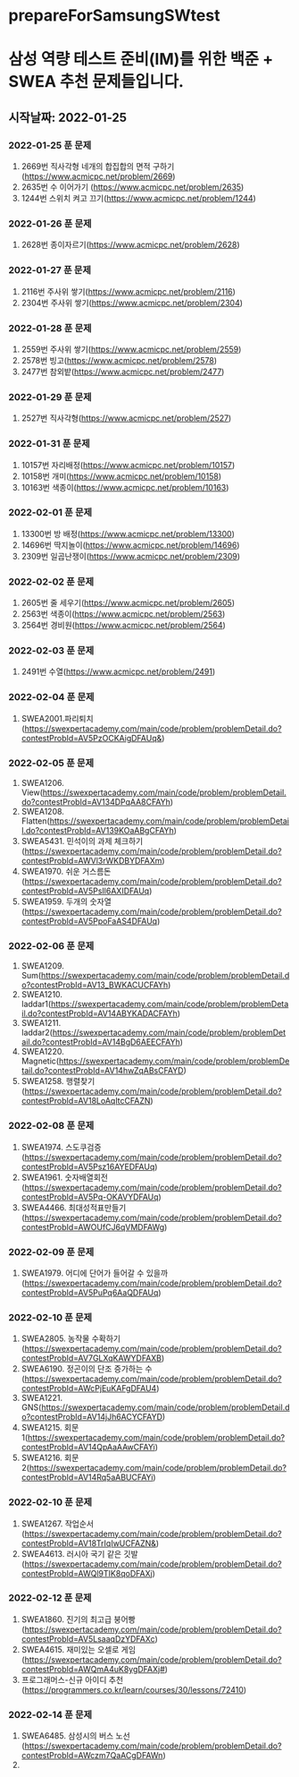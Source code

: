 # prepareForSamsungSWtest

# 삼성 역량 테스트 준비(IM)를 위한 백준 + SWEA 추천 문제들입니다.

## 시작날짜: 2022-01-25 

### 2022-01-25 푼 문제
1. 2669번 직사각형 네개의 합집합의 면적 구하기 (https://www.acmicpc.net/problem/2669)
2. 2635번 수 이어가기 (https://www.acmicpc.net/problem/2635)
3. 1244번 스위치 켜고 끄기(https://www.acmicpc.net/problem/1244)

### 2022-01-26 푼 문제
1. 2628번 종이자르기(https://www.acmicpc.net/problem/2628)

### 2022-01-27 푼 문제
1. 2116번 주사위 쌓기(https://www.acmicpc.net/problem/2116)
2. 2304번 주사위 쌓기(https://www.acmicpc.net/problem/2304)

### 2022-01-28 푼 문제
1. 2559번 주사위 쌓기(https://www.acmicpc.net/problem/2559)
2. 2578번 빙고(https://www.acmicpc.net/problem/2578)
3. 2477번 참외밭(https://www.acmicpc.net/problem/2477)

### 2022-01-29 푼 문제
1. 2527번 직사각형(https://www.acmicpc.net/problem/2527)

### 2022-01-31 푼 문제
1. 10157번 자리배정(https://www.acmicpc.net/problem/10157)
2. 10158번 개미(https://www.acmicpc.net/problem/10158)
3. 10163번 색종이(https://www.acmicpc.net/problem/10163)

### 2022-02-01 푼 문제
1. 13300번 방 배정(https://www.acmicpc.net/problem/13300)
2. 14696번 딱지놀이(https://www.acmicpc.net/problem/14696)
3. 2309번 일곱난쟁이(https://www.acmicpc.net/problem/2309)

### 2022-02-02 푼 문제
1. 2605번 줄 세우기(https://www.acmicpc.net/problem/2605)
2. 2563번 색종이(https://www.acmicpc.net/problem/2563)
3. 2564번 경비원(https://www.acmicpc.net/problem/2564)

### 2022-02-03 푼 문제
1. 2491번 수열(https://www.acmicpc.net/problem/2491)

### 2022-02-04 푼 문제
1. SWEA2001.파리퇴치(https://swexpertacademy.com/main/code/problem/problemDetail.do?contestProbId=AV5PzOCKAigDFAUq&)

### 2022-02-05 푼 문제
1. SWEA1206. View(https://swexpertacademy.com/main/code/problem/problemDetail.do?contestProbId=AV134DPqAA8CFAYh)
2. SWEA1208. Flatten(https://swexpertacademy.com/main/code/problem/problemDetail.do?contestProbId=AV139KOaABgCFAYh)
3. SWEA5431. 민석이의 과제 체크하기(https://swexpertacademy.com/main/code/problem/problemDetail.do?contestProbId=AWVl3rWKDBYDFAXm)
4. SWEA1970. 쉬운 거스름돈(https://swexpertacademy.com/main/code/problem/problemDetail.do?contestProbId=AV5PsIl6AXIDFAUq)
5. SWEA1959. 두개의 숫자열(https://swexpertacademy.com/main/code/problem/problemDetail.do?contestProbId=AV5PpoFaAS4DFAUq)

### 2022-02-06 푼 문제
1. SWEA1209. Sum(https://swexpertacademy.com/main/code/problem/problemDetail.do?contestProbId=AV13_BWKACUCFAYh)
2. SWEA1210. laddar1(https://swexpertacademy.com/main/code/problem/problemDetail.do?contestProbId=AV14ABYKADACFAYh)
3. SWEA1211. laddar2(https://swexpertacademy.com/main/code/problem/problemDetail.do?contestProbId=AV14BgD6AEECFAYh)
4. SWEA1220. Magnetic(https://swexpertacademy.com/main/code/problem/problemDetail.do?contestProbId=AV14hwZqABsCFAYD)
5. SWEA1258. 행렬찾기(https://swexpertacademy.com/main/code/problem/problemDetail.do?contestProbId=AV18LoAqItcCFAZN)

### 2022-02-08 푼 문제
1. SWEA1974. 스도쿠검증(https://swexpertacademy.com/main/code/problem/problemDetail.do?contestProbId=AV5Psz16AYEDFAUq)
2. SWEA1961. 숫자배열회전(https://swexpertacademy.com/main/code/problem/problemDetail.do?contestProbId=AV5Pq-OKAVYDFAUq)
3. SWEA4466. 최대성적표만들기(https://swexpertacademy.com/main/code/problem/problemDetail.do?contestProbId=AWOUfCJ6qVMDFAWg)

### 2022-02-09 푼 문제
1. SWEA1979. 어디에 단어가 들어갈 수 있을까(https://swexpertacademy.com/main/code/problem/problemDetail.do?contestProbId=AV5PuPq6AaQDFAUq)

### 2022-02-10 푼 문제
1. SWEA2805. 농작물 수확하기(https://swexpertacademy.com/main/code/problem/problemDetail.do?contestProbId=AV7GLXqKAWYDFAXB)
2. SWEA6190. 정곤이의 단조 증가하는 수(https://swexpertacademy.com/main/code/problem/problemDetail.do?contestProbId=AWcPjEuKAFgDFAU4)
3. SWEA1221. GNS(https://swexpertacademy.com/main/code/problem/problemDetail.do?contestProbId=AV14jJh6ACYCFAYD)
4. SWEA1215. 회문1(https://swexpertacademy.com/main/code/problem/problemDetail.do?contestProbId=AV14QpAaAAwCFAYi)
5. SWEA1216. 회문2(https://swexpertacademy.com/main/code/problem/problemDetail.do?contestProbId=AV14Rq5aABUCFAYi)

### 2022-02-10 푼 문제
1. SWEA1267. 작업순서(https://swexpertacademy.com/main/code/problem/problemDetail.do?contestProbId=AV18TrIqIwUCFAZN&)
2. SWEA4613. 러시아 국기 같은 깃발(https://swexpertacademy.com/main/code/problem/problemDetail.do?contestProbId=AWQl9TIK8qoDFAXj)

### 2022-02-12 푼 문제
1. SWEA1860. 진기의 최고급 붕어빵(https://swexpertacademy.com/main/code/problem/problemDetail.do?contestProbId=AV5LsaaqDzYDFAXc)
2. SWEA4615. 재미있는 오셀로 게임(https://swexpertacademy.com/main/code/problem/problemDetail.do?contestProbId=AWQmA4uK8ygDFAXj#)
3. 프로그래머스-신규 아이디 추천(https://programmers.co.kr/learn/courses/30/lessons/72410)

### 2022-02-14 푼 문제
1. SWEA6485.  삼성시의 버스 노선(https://swexpertacademy.com/main/code/problem/problemDetail.do?contestProbId=AWczm7QaACgDFAWn)
2. 